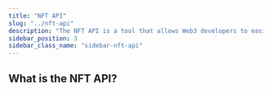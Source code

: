 ```yaml
---
title: "NFT API"
slug: "../nft-api"
description: "The NFT API is a tool that allows Web3 developers to easily access NFT data from Aptos blockchains."
sidebar_position: 3
sidebar_class_name: "sidebar-nft-api"
---
```


## What is the NFT API?
